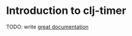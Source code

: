 # Introduction to clj-timer

TODO: write [great documentation](http://jacobian.org/writing/what-to-write/)
